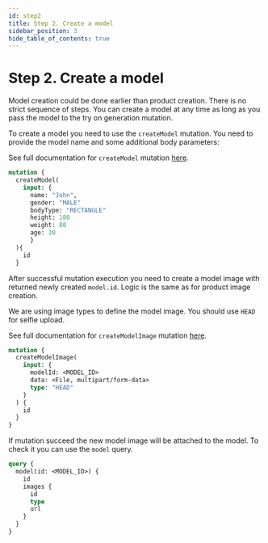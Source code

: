 ```yaml
---
id: step2
title: Step 2. Create a model
sidebar_position: 3
hide_table_of_contents: true
---
```


# Step 2. Create a model

Model creation could be done earlier than product creation. There is no strict sequence of steps. You can create a model at any time as long as you pass the model to the try on generation mutation.

To create a model you need to use the `createModel` mutation. You need to provide the model name and some additional body parameters:

See full documentation for `createModel` mutation [here](/api/mutations/create-model).

```graphql
mutation {
  createModel(
    input: {
      name: "John",
      gender: "MALE"
      bodyType: "RECTANGLE"
      height: 180
      weight: 80
      age: 30
      }
  ){
    id
  }
```

After successful mutation execution you need to create a model image with returned newly created `model.id`. Logic is the same as for product image creation.

We are using image types to define the model image. You should use `HEAD` for selfie upload.

See full documentation for `createModelImage` mutation [here](/api/mutations/create-model-image).

```graphql
mutation {
  createModelImage(
    input: {
      modelId: <MODEL_ID>
      data: <File, multipart/form-data>
      type: "HEAD"
    }
  ) {
    id
  }
}

```

If mutation succeed the new model image will be attached to the model. To check it you can use the `model` query.

```graphql
query {
  model(id: <MODEL_ID>) {
    id
    images {
      id
      type
      url
    }
  }
}
```
